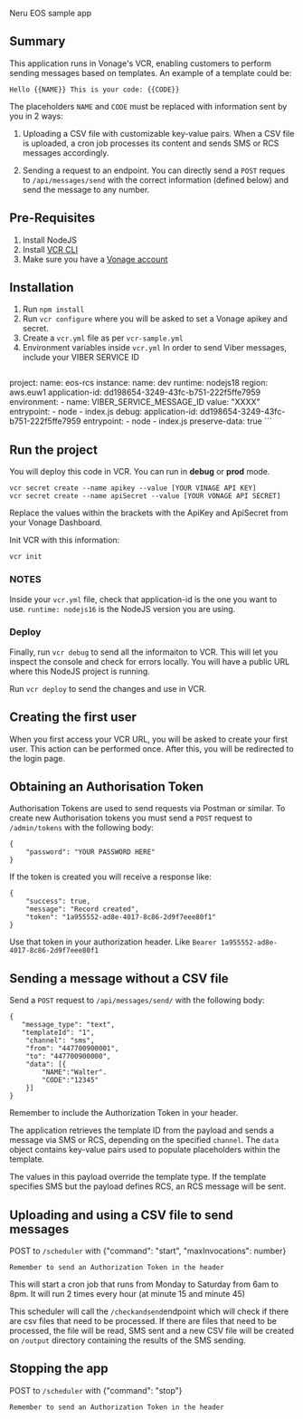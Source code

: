 Neru EOS sample app

## Summary

This application runs in Vonage's VCR, enabling customers to perform sending messages based on templates.
An example of a template could be:

```Hello {{NAME}} This is your code: {{CODE}}```

The placeholders ```NAME``` and ```CODE``` must be replaced with information sent by you in 2 ways: 

1) Uploading a CSV file with customizable key-value pairs. 
When a CSV file is uploaded, a cron job processes its content and sends SMS or RCS messages accordingly.

2) Sending a request to an endpoint.
You can directly send a ```POST``` reques to  ```/api/messages/send``` with the correct information (defined below) and send the message to any number.

## Pre-Requisites

1. Install NodeJS
2. Install [VCR CLI](https://github.com/Vonage/cloud-runtime-cli)
3. Make sure you have a [Vonage account](https://dashboard.nexmo.com/)

## Installation

1. Run `npm install`
2. Run `vcr configure` where you will be asked to set a Vonage apikey and secret.
3. Create a `vcr.yml` file as per `vcr-sample.yml`
4. Environment variables inside `vcr.yml`
    In order to send Viber messages, include your VIBER SERVICE ID
    ```
project:
    name: eos-rcs
instance:
    name: dev
    runtime: nodejs18
    region: aws.euw1
    application-id: dd198654-3249-43fc-b751-222f5ffe7959
    environment:
        - name: VIBER_SERVICE_MESSAGE_ID
            value: "XXXX"
    entrypoint:
        - node
        - index.js
debug:
    application-id: dd198654-3249-43fc-b751-222f5ffe7959
    entrypoint:
        - node
        - index.js
    preserve-data: true
    ```

## Run the project
You will deploy this code in VCR. You can run in **debug** or **prod** mode. 

```
vcr secret create --name apikey --value [YOUR VINAGE API KEY]
vcr secret create --name apiSecret --value [YOUR VONAGE API SECRET]
```

Replace the values within the brackets with the ApiKey and ApiSecret from your Vonage Dashboard.

Init VCR with this information:
```
vcr init
```

### NOTES
Inside your ```vcr.yml``` file, check that application-id is the one you want to use.
```runtime: nodejs16``` is the NodeJS version you are using.

### Deploy
Finally, run ```vcr debug``` to send all the informaiton to VCR. 
This will let you inspect the console and check for errors locally.
You will have a public URL where this NodeJS project is running.

Run ```vcr deploy``` to send the changes and use in VCR.

## Creating the first user
When you first access your VCR URL, you will be asked to create your first user. This action can be performed once.
After this, you will be redirected to the login page.

## Obtaining an Authorisation Token
Authorisation Tokens are used to send requests via Postman or similar.
To create new Authorisation tokens you must send a ```POST``` request to ```/admin/tokens``` with the following body:

```
{
    "password": "YOUR PASSWORD HERE"
}
```

If the token is created you will receive a response like:

```
{
    "success": true,
    "message": "Record created",
    "token": "1a955552-ad8e-4017-8c86-2d9f7eee80f1"
}
```

Use that token in your authorization header. Like ```Bearer 1a955552-ad8e-4017-8c86-2d9f7eee80f1```


## Sending a message without a CSV file
Send a ```POST``` request to ```/api/messages/send/``` with the following body:

```
{
   "message_type": "text",
   "templateId": "1",
    "channel": "sms",
    "from": "447700900001",
    "to": "447700900000",
    "data": [{
        "NAME":"Walter".
        "CODE":"12345"
    }]
}
```

Remember to include the Authorization Token in your header.

The application retrieves the template ID from the payload and sends a message via SMS or RCS, depending on the specified ```channel```. 
The ```data``` object contains key-value pairs used to populate placeholders within the template.

The values in this payload override the template type. If the template specifies SMS but the payload defines RCS, an RCS message will be sent.


## Uploading and using a CSV file to send messages
POST to `/scheduler` with {"command": "start", "maxInvocations": number}

```
Remember to send an Authorization Token in the header
```

This will start a cron job that runs from Monday to Saturday from 6am to 8pm. It will run 2 times every hour (at minute 15 and minute 45)

This scheduler will call the `/checkandsend`endpoint which will check if there are csv files that need to be processed. If there are files that need to be processed, the file will be read, SMS sent and a new CSV file will be created on `/output` directory containing the results of the SMS sending.

## Stopping the app

POST to `/scheduler` with {"command": "stop"}

```
Remember to send an Authorization Token in the header
```
